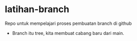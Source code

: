# latihan-branch
Repo untuk mempelajari proses pembuatan branch di github
+ Branch itu tree, kita membuat cabang baru dari main.

